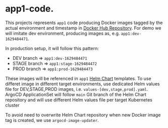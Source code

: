 # app1-code.

This projects represents `app1` code producing Docker images tagged by the actual environment and timestamp in [Docker Hub Repository](https://hub.docker.com/repository/docker/jkosik/app1).
For demo we will imitate dev environment, producing images as, e.g. `app1:dev-1629484471`.

In production setup, it will follow this pattern:
- DEV branch => `app1:dev-1629484471`
- STAGE branch => `app1:stage-1629484472`
- PROD branch => `app1:prod-1629484473`

These images will be referenced in `app1` [Helm Chart](https://github.com/jkosik/app1) templates.
To use differet image in different target environments, use dedicated Helm values file for DEV,STAGE,PROD images, i.e. `values-[dev,stage,prod].yaml`.
ArgoCD ApplicationSet will follow `main` Git branch of the Helm Chart repository and will use different Helm values file per target Kubernetes cluster

To avoid need to overwrite Helm Chart repository when new Docker image tag is created, we use `argocd-image-updater`.
